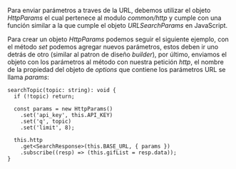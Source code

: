 Para enviar parámetros a traves de la URL, debemos utilizar el objeto *HttpParams* el cual pertenece al modulo *common/http* y cumple con una función similar a la que cumple el objeto *URLSearchParams* en JavaScript. 

Para crear un objeto *HttpParams* podemos seguir el siguiente ejemplo, con el método *set* podemos agregar nuevos parámetros, estos deben ir uno detrás de otro (similar al patron de diseño *builder*), por último, enviamos el objeto con los parámetros al método con nuestra petición *http*, el nombre de la propiedad del objeto de *options* que contiene los parámetros URL se llama *params*:

```
searchTopic(topic: string): void {
  if (!topic) return;

  const params = new HttpParams()
    .set('api_key', this.API_KEY)
    .set('q', topic)
    .set('limit', 8);

  this.http
    .get<SearchResponse>(this.BASE_URL, { params })
    .subscribe((resp) => (this.gifList = resp.data));
}
```